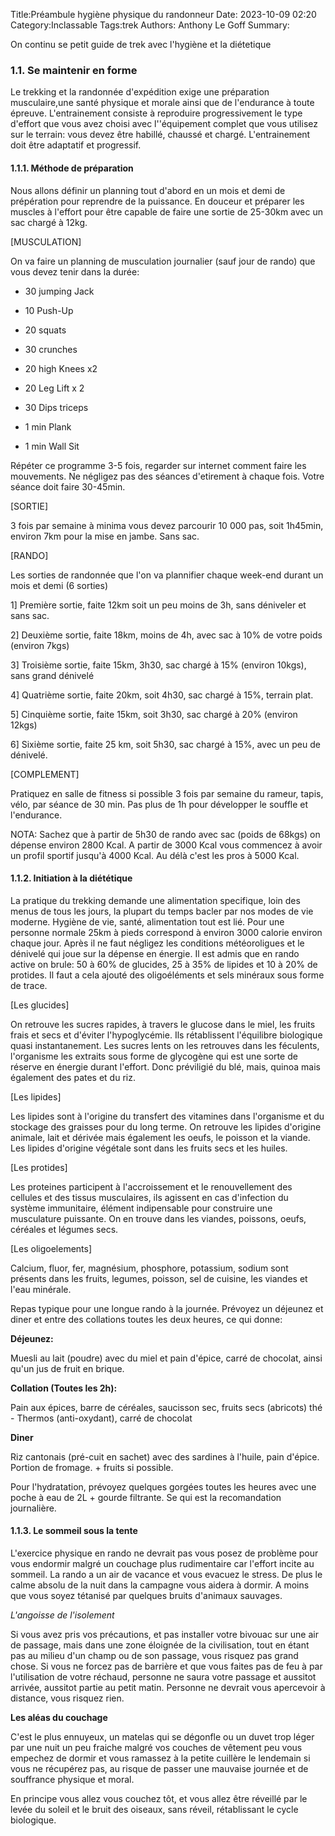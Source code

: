 Title:Préambule hygiène physique du randonneur
Date: 2023-10-09 02:20
Category:Inclassable
Tags:trek
Authors: Anthony Le Goff
Summary:

On continu se petit guide de trek avec l'hygiène et la diétetique

### 1.1. Se maintenir en forme

Le trekking et la randonnée d'expédition exige une préparation musculaire,une santé physique et morale ainsi que de l'endurance à toute épreuve. L'entrainement consiste à reproduire progressivement le type d'effort que vous avez choisi avec l''équipement complet que vous utilisez sur le terrain: vous devez être habillé, chaussé et chargé. L'entrainement doit être adaptatif et progressif.

#### 1.1.1. Méthode de préparation

Nous allons définir un planning tout d'abord en un mois et demi de prépération pour reprendre de la puissance. En douceur et préparer les muscles à l'effort pour être capable de faire une sortie de 25-30km avec un sac chargé à 12kg.

[MUSCULATION]

On va faire un planning de musculation journalier (sauf jour de rando) que vous devez tenir dans la durée:

* 30 jumping Jack
* 10 Push-Up
* 20 squats

* 30 crunches
* 20 high Knees x2
* 20 Leg Lift x 2

* 30 Dips triceps

* 1 min Plank
* 1 min Wall Sit

Répéter ce programme 3-5 fois, regarder sur internet comment faire les mouvements. Ne négligez pas des séances d'etirement à chaque fois. Votre séance doit faire 30-45min.

[SORTIE]

3 fois par semaine à minima vous devez parcourir 10 000 pas, soit 1h45min, environ 7km pour la mise en jambe. Sans sac.

[RANDO]

Les sorties de randonnée que l'on va plannifier chaque week-end durant un mois et demi (6 sorties)

1] Première sortie, faite 12km soit un peu moins de 3h, sans déniveler et sans sac.

2] Deuxième sortie, faite 18km, moins de 4h, avec sac à 10% de votre poids (environ 7kgs)

3] Troisième sortie, faite 15km, 3h30, sac chargé à 15% (environ 10kgs), sans grand dénivelé

4] Quatrième sortie, faite 20km, soit 4h30, sac chargé à 15%, terrain plat.

5] Cinquième sortie, faite 15km, soit 3h30, sac chargé à 20% (environ 12kgs)

6] Sixième sortie, faite 25 km, soit 5h30, sac chargé à 15%, avec un peu de dénivelé.

[COMPLEMENT]

Pratiquez en salle de fitness si possible 3 fois par semaine du rameur, tapis, vélo, par séance de 30 min. Pas plus de 1h pour développer le souffle et l'endurance. 

NOTA: Sachez que à partir de 5h30 de rando avec sac (poids de 68kgs) on dépense environ 2800 Kcal. A partir de 3000 Kcal vous commencez à avoir un profil sportif jusqu'à 4000 Kcal. Au délà c'est les pros à 5000 Kcal. 

#### 1.1.2. Initiation à la diététique

La pratique du trekking demande une alimentation specifique, loin des menus de tous les jours, la plupart du temps bacler par nos modes de vie moderne. Hygiène de vie, santé, alimentation tout est lié. Pour une personne normale 25km à pieds correspond à environ 3000 calorie environ chaque jour. Après il ne faut négligez les conditions météoroligues et le dénivelé qui joue sur la dépense en énergie. Il est admis que en rando active on brule: 50 à 60% de glucides, 25 à 35% de lipides et 10 à 20% de protides. Il faut a cela ajouté des oligoéléments et sels minéraux sous forme de trace. 

[Les glucides]

On retrouve les sucres rapides, à travers le glucose dans le miel, les fruits frais et secs et d'éviter l'hypoglycémie. Ils rétablissent l'équilibre biologique quasi instantanement. Les sucres lents on les retrouves dans les féculents, l'organisme les extraits sous forme de glycogène qui est une sorte de réserve en énergie durant l'effort. Donc préviligié du blé, mais, quinoa mais également des pates et du riz. 

[Les lipides]

Les lipides sont à l'origine du transfert des vitamines dans l'organisme et du stockage des graisses pour du long terme. On retrouve les lipides d'origine animale, lait et dérivée mais également les oeufs, le poisson et la viande. Les lipides d'origine végétale sont dans les fruits secs et les huiles.

[Les protides]

Les proteines participent à l'accroissement et le renouvellement des cellules et des tissus musculaires, ils agissent en cas d'infection du système immunitaire, élément indipensable pour construire une musculature puissante. On en trouve dans les viandes, poissons, oeufs, céréales et légumes secs.

[Les oligoelements]

Calcium, fluor, fer, magnésium, phosphore, potassium, sodium sont présents dans les fruits, legumes, poisson, sel de cuisine, les viandes et l'eau minérale.

Repas typique pour une longue rando à la journée. Prévoyez un déjeunez et diner et entre des collations toutes les deux heures, ce qui donne:

**Déjeunez:**

Muesli au lait (poudre) avec du miel et pain d'épice, carré de chocolat, ainsi qu'un jus de fruit en brique.

**Collation (Toutes les 2h):**

Pain aux épices, barre de céréales, saucisson sec, fruits secs (abricots) thé - Thermos (anti-oxydant), carré de chocolat

**Diner**

Riz cantonais (pré-cuit en sachet) avec des sardines à l'huile, pain d'épice. Portion de fromage. + fruits si possible.

Pour l'hydratation, prévoyez quelques gorgées toutes les heures avec une poche à eau de 2L + gourde filtrante. Se qui est la recomandation journalière.

#### 1.1.3. Le sommeil sous la tente

L'exercice physique en rando ne devrait pas vous posez de problème pour vous endormir malgré un couchage plus rudimentaire car l'effort incite au sommeil.
La rando a un air de vacance et vous evacuez le stress. De plus le calme absolu de la nuit dans la campagne vous aidera à dormir. A moins que vous soyez tétanisé par quelques bruits d'animaux sauvages. 

*L'angoisse de l'isolement*

Si vous avez pris vos précautions, et pas installer votre bivouac sur une air de passage, mais dans une zone éloignée de la civilisation, tout en étant pas au milieu d'un champ ou de son passage, vous risquez pas grand chose. Si vous ne forcez pas de barrière et que vous faites pas de feu à par l'utilisation de votre réchaud, personne ne saura votre passage et aussitot arrivée, aussitot partie au petit matin. Personne ne devrait vous apercevoir à distance, vous risquez rien. 

**Les aléas du couchage**

C'est le plus ennuyeux, un matelas qui se dégonfle ou un duvet trop léger par une nuit un peu fraiche malgré vos couches de vêtement peu vous empechez de dormir et vous ramassez à la petite cuillère le lendemain si vous ne récupérez pas, au risque de passer une mauvaise journée et de souffrance physique et moral. 

En principe vous allez vous couchez tôt, et vous allez être réveillé par le levée du soleil et le bruit des oiseaux, sans réveil, rétablissant le cycle biologique. 
